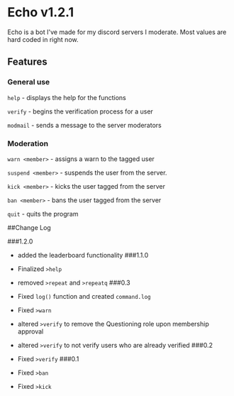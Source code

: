 # Echo v1.2.1
Echo is a bot I've made for my discord servers I moderate. Most values are hard coded in right now.

## Features
### General use
`help` - displays the help for the functions

`verify` - begins the verification process for a user 

`modmail` - sends a message to the server moderators

### Moderation
`warn <member>` - assigns a warn to the tagged user

`suspend <member>` - suspends the user from the server.

`kick <member>` - kicks the user tagged from the server

`ban <member>` - bans the user tagged from the server

`quit` - quits the program

##Change Log

###1.2.0

* added the leaderboard functionality
###1.1.0

* Finalized `>help`
* removed `>repeat` and `>repeatq`
###0.3

* Fixed `log()` function and created `command.log`
* Fixed `>warn`
* altered `>verify` to remove the Questioning role upon membership approval
* altered `>verify` to not verify users who are already verified
###0.2

* Fixed `>verify`
###0.1

* Fixed `>ban` 
* Fixed `>kick`
